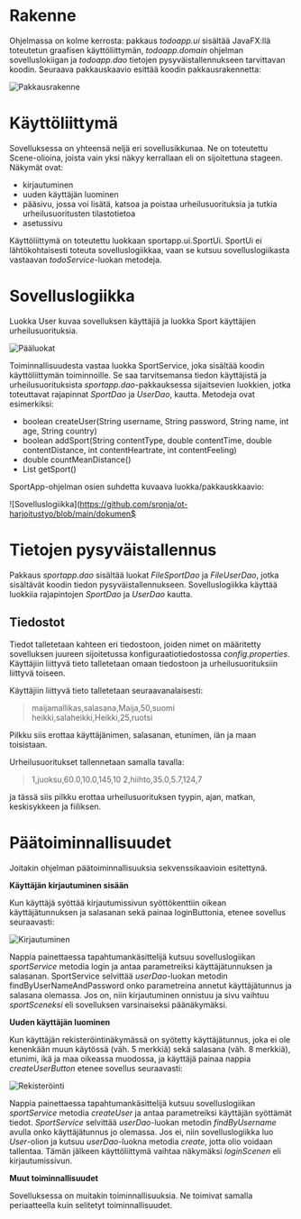 # Rakenne

Ohjelmassa on kolme kerrosta: pakkaus *todoapp.ui* sisältää JavaFX:llä toteutetun graafisen käyttöliittymän, *todoapp.domain* ohjelman sovelluslokiigan ja *todoapp.dao* tietojen pysyväistallennukseen tarvittavan koodin.
Seuraava pakkauskaavio esittää koodin pakkausrakennetta: 

![Pakkausrakenne](https://github.com/sronja/ot-harjoitustyo/blob/main/dokumentaatio/kuvat/pakkauskaavio.png)

# Käyttöliittymä

Sovelluksessa on yhteensä neljä eri sovellusikkunaa. Ne on toteutettu Scene-olioina, joista vain yksi näkyy kerrallaan eli on sijoitettuna stageen. 
Näkymät ovat:

* kirjautuminen
* uuden käyttäjän luominen
* pääsivu, jossa voi lisätä, katsoa ja poistaa urheilusuorituksia ja tutkia urheilusuoritusten tilastotietoa
* asetussivu

Käyttöliittymä on toteutettu luokkaan sportapp.ui.SportUi. SportUi ei lähtökohtaisesti toteuta sovelluslogiikkaa, vaan se kutsuu sovelluslogiikasta vastaavan *todoService*-luokan metodeja.


# Sovelluslogiikka

Luokka User kuvaa sovelluksen käyttäjiä ja luokka Sport käyttäjien urheilusuorituksia.

![Pääluokat](https://github.com/sronja/ot-harjoitustyo/blob/main/dokumentaatio/kuvat/pääluokat.png)

Toiminnallisuudesta vastaa luokka SportService, joka sisältää koodin käyttöliittymän toiminnoille. Se saa tarvitsemansa tiedon käyttäjistä ja urheilusuorituksista *sportapp.dao*-pakkauksessa sijaitsevien luokkien, jotka toteuttavat rajapinnat *SportDao* ja *UserDao*, kautta. 
Metodeja ovat esimerkiksi:

* boolean createUser(String username, String password, String name, int age, String country)
* boolean addSport(String contentType, double contentTime, double contentDistance, int contentHeartrate, int contentFeeling)
* double countMeanDistance()
* List<Sport> getSport()

SportApp-ohjelman osien suhdetta kuvaava luokka/pakkauskkaavio:

![Sovelluslogiikka](https://github.com/sronja/ot-harjoitustyo/blob/main/dokumen$

# Tietojen pysyväistallennus

Pakkaus *sportapp.dao* sisältää luokat *FileSportDao* ja *FileUserDao*, jotka sisältävät koodin tiedon pysyväistallennukseen. Sovelluslogiikka käyttää luokkiia rajapintojen *SportDao* ja *UserDao* kautta.

## Tiedostot

Tiedot talletetaan kahteen eri tiedostoon, joiden nimet on määritetty sovelluksen juureen sijoitetussa konfiguraatiotiedostossa *config.properties*.
Käyttäjiin liittyvä tieto talletetaan omaan tiedostoon ja urheilusuorituksiin liittyvä toiseen.

Käyttäjiin liittyvä tieto talletetaan seuraavanalaisesti:

> maijamallikas,salasana,Maija,50,suomi 
> heikki,salaheikki,Heikki,25,ruotsi

Pilkku siis erottaa käyttäjänimen, salasanan, etunimen, iän ja maan toisistaan.

Urheilusuoritukset tallennetaan samalla tavalla:

> 1,juoksu,60.0,10.0,145,10
> 2,hiihto,35.0,5.7,124,7

ja tässä siis pilkku erottaa urheilusuorituksen tyypin, ajan, matkan, keskisykkeen ja fiiliksen. 

# Päätoiminnallisuudet

Joitakin ohjelman päätoiminnallisuuksia sekvenssikaavioin esitettynä.

**Käyttäjän kirjautuminen sisään**

Kun käyttäjä syöttää kirjautumissivun syöttökenttiin oikean käyttäjätunnuksen ja salasanan sekä painaa loginButtonia, etenee sovellus seuraavasti: 

![Kirjautuminen](https://github.com/sronja/ot-harjoitustyo/blob/main/dokumentaatio/kuvat/loggingIn.png)

Nappia painettaessa tapahtumankäsittelijä kutsuu sovelluslogiikan *sportService* metodia login ja antaa parametreiksi käyttäjätunnuksen ja salasanan.
SportService selvittää *userDao*-luokan metodin findByUserNameAndPassword onko parametreina annetut käyttäjätunnus ja salasana olemassa. 
Jos on, niin kirjautuminen onnistuu ja sivu vaihtuu *sportSceneksi* eli sovelluksen varsinaiseksi päänäkymäksi.

**Uuden käyttäjän luominen**

Kun käyttäjän rekisteröintinäkymässä on syötetty käyttäjätunnus, joka ei ole kenenkään muun käytössä (väh. 5 merkkiä) sekä salasana (väh. 8 merkkiä), etunimi, ikä ja maa oikeassa muodossa, ja käyttäjä painaa nappia *createUserButton* etenee sovellus seuraavasti:

![Rekisteröinti](https://github.com/sronja/ot-harjoitustyo/blob/main/dokumentaatio/kuvat/signUp.png)

Nappia painettaessa tapahtumankäsittelijä kutsuu sovelluslogiikan *sportService* metodia *createUser* ja antaa parametreiksi käyttäjän syöttämät tiedot. 
*SportService* selvittää *userDao*-luokan metodin *findByUsername* avulla onko käyttäjätunnus jo olemassa. Jos ei, niin sovelluslogiikka luo *User*-olion ja kutsuu *userDao*-luokna metodia *create*, jotta olio voidaan tallentaa.
Tämän jälkeen käyttöliittymä vaihtaa näkymäksi *loginScenen* eli kirjautumissivun.

**Muut toiminnallisuudet**

Sovelluksessa on muitakin toiminnallisuuksia. Ne toimivat samalla periaatteella kuin selitetyt toiminnallisuudet.

